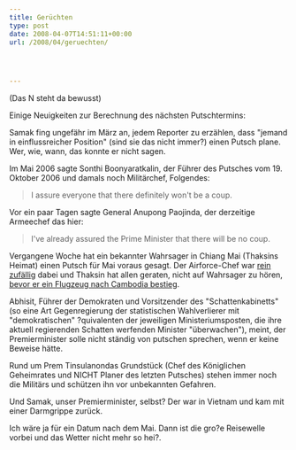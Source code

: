 ```yaml
---
title: Gerüchten
type: post
date: 2008-04-07T14:51:11+00:00
url: /2008/04/geruechten/




---
```

(Das N steht da bewusst)

Einige Neuigkeiten zur Berechnung des nächsten Putschtermins:

Samak fing ungefähr im März an, jedem Reporter zu erzählen, dass "jemand in einflussreicher Position" (sind sie das nicht immer?) einen Putsch plane. Wer, wie, wann, das konnte er nicht sagen.

Im Mai 2006 sagte Sonthi Boonyaratkalin, der Führer des Putsches vom 19. Oktober 2006 und damals noch Militärchef, Folgendes:

> I assure everyone that there definitely won't be a coup.

Vor ein paar Tagen sagte General Anupong Paojinda, der derzeitige Armeechef das hier:

> I've already assured the Prime Minister that there will be no coup.

Vergangene Woche hat ein bekannter Wahrsager in Chiang Mai (Thaksins Heimat) einen Putsch für Mai voraus gesagt. Der Airforce-Chef war [rein zufällig][1] dabei und Thaksin hat allen geraten, nicht auf Wahrsager zu hören, [bevor er ein Flugzeug nach Cambodia bestieg][2].

Abhisit, Führer der Demokraten und Vorsitzender des "Schattenkabinetts" (so eine Art Gegenregierung der statistischen Wahlverlierer mit "demokratischen" ?quivalenten der jeweiligen Ministeriumsposten, die ihre aktuell regierenden Schatten werfenden Minister "überwachen"), meint, der Premierminister solle nicht ständig von putschen sprechen, wenn er keine Beweise hätte.

Rund um Prem Tinsulanondas Grundstück (Chef des Königlichen Geheimrates und <span class="caps">NICHT</span> Planer des letzten Putsches) stehen immer noch die Militärs und schützen ihn vor unbekannten Gefahren.

Und Samak, unser Premierminister, selbst? Der war in Vietnam und kam mit einer Darmgrippe zurück.

Ich wäre ja für ein Datum nach dem Mai. Dann ist die gro?e Reisewelle vorbei und das Wetter nicht mehr so hei?.

 [1]: http://www.nationmultimedia.com/breakingnews/read.php?newsid=30070339
 [2]: http://www.nationmultimedia.com/breakingnews/read.php?newsid=30070174
